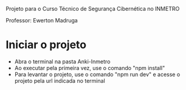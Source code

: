 Projeto para o Curso Técnico de Segurança Cibernética no INMETRO

Professor: Ewerton Madruga

# Iniciar o projeto

- Abra o terminal na pasta Anki-Inmetro
- Ao executar pela primeira vez, use o comando "npm install"
- Para levantar o projeto, use o comando "npm run dev" e acesse o projeto pela url indicada no terminal
